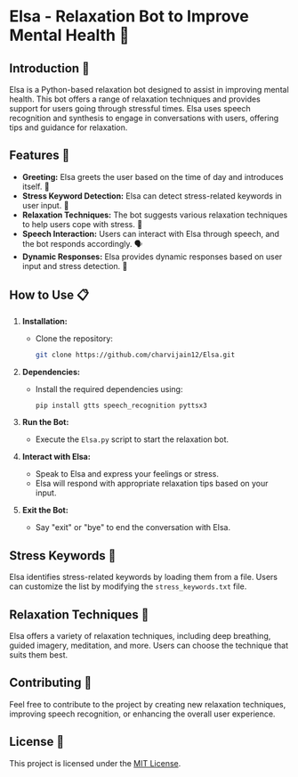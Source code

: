 # Elsa - Relaxation Bot to Improve Mental Health 🌈

## Introduction 🚀

Elsa is a Python-based relaxation bot designed to assist in improving mental health. This bot offers a range of relaxation techniques and provides support for users going through stressful times. Elsa uses speech recognition and synthesis to engage in conversations with users, offering tips and guidance for relaxation.

## Features 🌟

- **Greeting:** Elsa greets the user based on the time of day and introduces itself. 🌅
- **Stress Keyword Detection:** Elsa can detect stress-related keywords in user input. 🚨
- **Relaxation Techniques:** The bot suggests various relaxation techniques to help users cope with stress. 🧘
- **Speech Interaction:** Users can interact with Elsa through speech, and the bot responds accordingly. 🗣️
- **Dynamic Responses:** Elsa provides dynamic responses based on user input and stress detection. 🔄

## How to Use 📋

1. **Installation:**
   - Clone the repository:
     ```bash
     git clone https://github.com/charvijain12/Elsa.git
     ```

2. **Dependencies:**
   - Install the required dependencies using:
     ```bash
     pip install gtts speech_recognition pyttsx3
     ```

3. **Run the Bot:**
   - Execute the `Elsa.py` script to start the relaxation bot.

4. **Interact with Elsa:**
   - Speak to Elsa and express your feelings or stress.
   - Elsa will respond with appropriate relaxation tips based on your input.

5. **Exit the Bot:**
   - Say "exit" or "bye" to end the conversation with Elsa.

## Stress Keywords 🚨

Elsa identifies stress-related keywords by loading them from a file. Users can customize the list by modifying the `stress_keywords.txt` file.

## Relaxation Techniques 🧘

Elsa offers a variety of relaxation techniques, including deep breathing, guided imagery, meditation, and more. Users can choose the technique that suits them best.

## Contributing 🤝

Feel free to contribute to the project by creating new relaxation techniques, improving speech recognition, or enhancing the overall user experience.

## License 📄

This project is licensed under the [MIT License](https://github.com/charvijain12/Elsa/blob/main/LICENSE).
